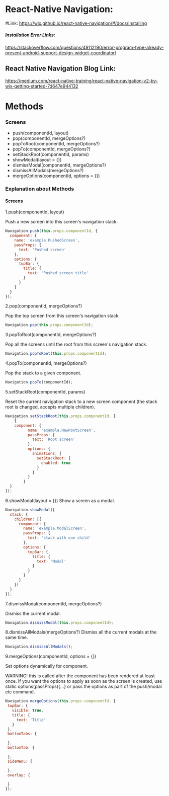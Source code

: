 # React-Native Navigation:

#Link:
https://wix.github.io/react-native-navigation/#/docs/Installing

##### Installation Error Links:
https://stackoverflow.com/questions/49112190/error-program-type-already-present-android-support-design-widget-coordinatorl

## React Native Navigation Blog Link:
https://medium.com/react-native-training/react-native-navigation-v2-by-wix-getting-started-7d647e944132


# Methods

### Screens
- push(componentId, layout)
- pop(componentId, mergeOptions?)
- popToRoot(componentId, mergeOptions?)
- popTo(componentId, mergeOptions?)
- setStackRoot(componentId, params)
- showModal(layout = {})
- dismissModal(componentId, mergeOptions?)
- dismissAllModals(mergeOptions?)
- mergeOptions(componentId, options = {})  


### Explanation about Methods

#### Screens

1.push(componentId, layout)

Push a new screen into this screen's navigation stack.

```javascript
Navigation.push(this.props.componentId, {
  component: {
    name: 'example.PushedScreen',
    passProps: {
      text: 'Pushed screen'
    },
    options: {
      topBar: {
        title: {
          text: 'Pushed screen title'
        }
      }
    }
  }
});
```
2.pop(componentId, mergeOptions?)

Pop the top screen from this screen's navigation stack.

```javascript
Navigation.pop(this.props.componentId);
```

3.popToRoot(componentId, mergeOptions?)

Pop all the screens until the root from this screen's navigation stack.

```javascript
Navigation.popToRoot(this.props.componentId);
```

4.popTo(componentId, mergeOptions?)

Pop the stack to a given component.

```javascript
Navigation.popTo(componentId);
```

5.setStackRoot(componentId, params)

Reset the current navigation stack to a new screen component (the stack root is changed, accepts multiple children).

```javascript
Navigation.setStackRoot(this.props.componentId, [
    {
    component: {
          name: 'example.NewRootScreen',
          passProps: {
            text: 'Root screen'
          },
          options: {
            animations: {
              setStackRoot: {
                enabled: true
              }
            }
          }
        }
  }
]);
```
6.showModal(layout = {})
  Show a screen as a modal.

```javascript
Navigation.showModal({
  stack: {
    children: [{
      component: {
        name: 'example.ModalScreen',
        passProps: {
          text: 'stack with one child'
        },
        options: {
          topBar: {
            title: {
              text: 'Modal'
            }
          }
        }
      }
    }]
  }
});
```
7.dismissModal(componentId, mergeOptions?)

Dismiss the current modal.

```javascript
Navigation.dismissModal(this.props.componentId);
```

8.dismissAllModals(mergeOptions?)
Dismiss all the current modals at the same time.

```javascript
Navigation.dismissAllModals();
```
9.mergeOptions(componentId, options = {})

  Set options dynamically for component.

  WARNING! this is called after the component has been rendered at least once. If you want the options to apply as soon as the screen is created, use static options(passProps){...} or pass the options as part of the push/modal etc command.

  ```javascript
  Navigation.mergeOptions(this.props.componentId, {
   topBar: {
     visible: true,
     title: {
       text: 'Title'
     }
   },
   bottomTabs: {

   },
   bottomTab: {

   },
   sideMenu: {

   },
   overlay: {

   }
 });
  ```  
